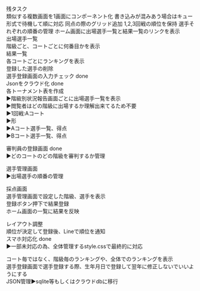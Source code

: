 残タスク<br/>
類似する複数画面を1画面にコンポーネント化
書き込みが混みあう場合はキュー形式で待機して順に対応
同点の際のグリッド追加
1,2,3回戦の順位を保持
選手それぞれの順番の管理
ホーム画面に出場選手一覧と結果一覧のリンクを表示<br/>
出場選手一覧<br/>
階級ごと、コートごとに何番目かを表示<br/>
結果一覧<br/>
各コートごとにランキングを表示<br/>
登録した選手の削除<br/>
選手登録画面の入力チェック done<br/>
Jsonをクラウド化 done<br/>
各トーナメント表を作成<br/>
▶︎階級別状況報告画面ごとに出場選手一覧を表示 <br/>
  ▶︎閲覧者はどの階級に出場するか理解出来てるため不要<br/>
▶︎1回戦:Aコート<br/>
▶︎形<br/>
▶︎Aコート選手一覧、得点<br/>
▶︎Bコート選手一覧、得点<br/>


審判員の登録画面 done<br/>
▶︎どのコートのどの階級を審判するか管理<br/>

選手管理画面 <br/>
▶︎出場選手の順番の管理<br/>

採点画面<br/>
選手管理画面で設定した階級、選手を表示<br/>
登録ボタン押下で結果登録<br/>
ホーム画面の一覧に結果を反映<br/>

レイアウト調整<br/>
順位が決定して登録後、Lineで順位を通知<br/>
スマホ対応化 done<br/>
▶︎一部未対応の為、全体管理するstyle.cssで最終的に対応<br/>

コート毎ではなく、階級毎のランキングや、全体でのランキングを表示<br/>
選手登録画面で選手登録する際、生年月日で登録して翌年に修正しないでいいようにする<br/>
JSON管理▶︎sqlite等もしくはクラウドdbに移行<br/>
